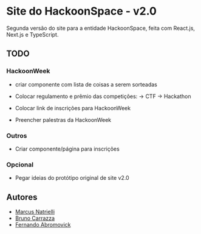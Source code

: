 # Site do HackoonSpace - v2.0

Segunda versão do site para a entidade HackoonSpace, feita com React.js, Next.js e TypeScript.

## TODO

### HackoonWeek
- criar componente com lista de coisas a serem sorteadas

- Colocar regulamento e prêmio das competições:
    -> CTF
    -> Hackathon

- Colocar link de inscrições para HackoonWeek
- Preencher palestras da HackoonWeek

### Outros
- Criar componente/página para inscrições

### Opcional
- Pegar ideias do protótipo original de site v2.0

## Autores
- [Marcus Natrielli](https://github.com/InfiniteMarcus)
- [Bruno Carrazza](https://github.com/Carrazza)
- [Fernando Abromovick](https://github.com/kyleflick124)